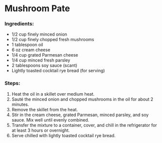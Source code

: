 # Mushroom Pate

### Ingredients:

- 1/2 cup finely minced onion
- 1/2 cup finely chopped fresh mushrooms
- 1 tablespoon oil
- 6 oz cream cheese
- 1/4 cup grated Parmesan cheese
- 1/4 cup minced fresh parsley
- 2 tablespoons soy sauce (scant)
- Lightly toasted cocktail rye bread (for serving)

### Steps:

1. Heat the oil in a skillet over medium heat.
2. Sauté the minced onion and chopped mushrooms in the oil for about 2 minutes.
3. Remove the skillet from the heat.
4. Stir in the cream cheese, grated Parmesan, minced parsley, and soy sauce. Mix well until evenly combined.
5. Transfer the mixture to a container, cover, and chill in the refrigerator for at least 3 hours or overnight.
6. Serve chilled with lightly toasted cocktail rye bread.